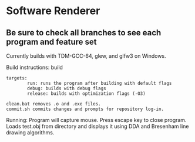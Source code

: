 # Software Renderer
## Be sure to check all branches to see each program and feature set

Currently builds with TDM-GCC-64, glew, and glfw3 on Windows.

Build instructions:
	build <drive letter> <optional target>
	
	targets:
			run: runs the program after building with default flags
			debug: builds with debug flags
			release: builds with optimization flags (-O3)
			
	clean.bat removes .o and .exe files.
	commit.sh commits changes and prompts for repository log-in.
			
Running:
	Program will capture mouse. Press escape key to close program.
	Loads test.obj from directory and displays it using DDA and Bresenham line drawing algorithms.
